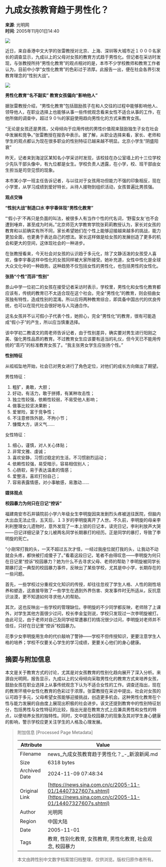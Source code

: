 # 九成女孩教育趋于男性化？

**来源**: 光明网  
**时间**: 2005年11月01日14:40  

![](http://image2.sina.com.cn/c.gif)

近日，来自香港中文大学的张雷教授对北京、上海、深圳等大城市近１０００名家长的调查显示，九成以上的父母对女孩的教育方式趋于男性化。但记者在采访时发现，与张教授所持“男性化教育”的观点相对的是，本市不少学校教师和教育工作者认为，目前中小学“女性化教育”的色彩过于浓厚。此报告一出，便在社会各界引发教育理念的“性别大战”。

![](http://image2.sina.com.cn/dy/images/xfrd_04.gif)

**男性化教育“名不副实” 教育女孩偏向“影响他人”**

据张雷教授介绍，“男性化教育”包括鼓励孩子在和人交往的过程中能够影响他人、领导他人，在职业选择上也能够从事一些传统观念看来女性不适合从事的工作，在他所做的调查中，超过９０％的家庭使用趋向男性化的方式来教育女孩。

“无论是女孩还是男孩，父母倾向于应用传统的男性价值观来鼓励独生子女在社会中发展和竞争。”张雷教授在报告中表示。据了解，从职业选择来看，家长、老师和学生的观点都认为现在很多职业的性别特征已越来越不明显。北京小学生“阴盛阳衰”

昨天，记者来到海淀区某知名小学采访时发现，该校挂在办公室墙上的十三位学校少先队干部头像中，有九位都是女生。学校负责人透露，在小学，校、班干部由女生担当是司空见惯的现象。

本市某小学一班主任告诉记者，与以往对于女孩用功但能力不强的印象相反，现在小学里，从学习成绩到爱好特长，从待人接物到组织活动，女孩普遍比男孩强。

**观点交锋**

**“性别大战”制造口水 李宇春体现“男性化教育”**

“‘假小子’不再只是负面的叫法，被很多人有当作个性的代名词，‘野蛮女友’也不会遭到唾弃，甚至成为时尚。”北京师范大学教育学院张莉莉教授认为，家长对女孩的教育和以前确实有所不同，家长希望她们在个性上能够迎接越来越多的挑战，能力更加全面，也更勇于表达自己的想法。家长这样做是给女孩的发展创造了更多的机会和更大的空间，这体现社会的一种进步。

在张教授看来，今天社会对女孩的认识趋于多元化，除了文静活泼的女孩受人喜欢，像李宇春这样中性化的女孩同样被大家所接受。她补充道，女性中性化是全球大众文化中的一种趋势。这种趋势不仅包括女性的男性化，也包括男性的女性化。

**张扬“个性”而非“性别”**

景山中学一位初二的女孩在接受记者采访时表示，学校里，男性化和女性化教育都应该有，传统的教育已不太适合现在这个社会。完全“男性化”的教育，则会扭曲女孩独有特性，造成性别的混淆。所以应将两种教育综合，即具备中国古代的优良传统，也可以在现代社会很好地与人沟通合作。

这名女孩并不认可假小子代表个性，她担心，完全“男性化”的教育，很有可能造成“假小子”的产生，所以应当慎重选择。

该中学初二教语文的周老师告诉记者，由于性别差异，确实要对男生进行阳刚之美、强化男性品质的教育。不过教育女生应该要有适当的礼仪，但今天已不能用传统的“乖巧”的标准教育女孩了。“我主张男女学生应张扬个性。”

**性别特征**

从呱呱坠地开始，社会已对男女进行了角色定位，对他们的成长方向做出了期望。

男性特征：

1. 粗犷，勇敢，大胆；
2. 好动，有活力，敢于拼搏，有某种攻击性；
3. 独立性较强，依赖性较弱，不易受他人影响；
4. 做事比较坚决果断；
5. 爱冒险，富于竞争性；
6. 不注意修饰外貌，不拘小节；
7. 慷慨大方，讲义气……

女性特征：

1. 细心，谨慎，对人关心体贴；
2. 非常文雅、虔诚；
3. 喜欢安静，习惯过稳定的生活，不习惯剧烈运动；
4. 依赖性较强，易受暗示，容易相信别人；
5. 心肠软，易于表达温柔的情感；
6. 爱整洁，喜欢打扮自己；
7. 容易表露情感，对小事敏感，易激动……

**媒体观点**

**校园暴力为何只在日记“控诉”**

福建南安市石井镇院前小学六年级女生李明旋因突发剧烈头疼被送往医院，但脑内大出血无法止住，五天后，１３岁的李明旋离开了人世。不久前，李明旋的母亲李利利整理女儿遗物时，意外发现了一本上锁的日记本，读完日记，李利利放声大哭——日记详细记录了女儿被两名同学长期暴打的经历。正是同学的暴打，导致了李明旋的死亡。

“小刚常打我的头，一天不超过五次才怪，一经过我座位就打我的头，让我动不动就会头疼，都快被打成傻子了。”看着这段日记，笔者不由得叹息——李明旋为何只在日记里“控诉”校园暴力？她为什么不去寻求父母、老师的帮助？李明旋被同学长期暴打这一典型的校园暴力事件，反映出了某些学校，尤其是中小学，长期存在的一些问题。

首先，一些学校过分重视文化知识的传授，却往往忽视了学生人格、人性的刚性培养和塑造，这直接导致了一些学生在遇到外界伤害、突发事件时无所适从，反抗意识淡漠，更不知道如何寻求他人的帮助。

其次，这也反映出一些学校的管理缺位。李明旋的不少同学都反映，老师除了上课外，对学生其他方面很少过问，校长李金玺则说，学校只发现过一次李明旋被打。由此可见，由于老师对自己及同学经常遭暴打的情况很少过问，李明旋对老师并不信任，只好在日记里“控诉”校园暴力。

花季少女李明旋用生命的代价敲响了警钟——学校不但传授知识，更要注意学生人格的培养；学校不仅要关心学生的学习成绩，更要关心他们的身心健康。

## 摘要与附加信息

<!-- tcd_abstract -->
本文是关于教育方式的讨论，尤其是对女孩教育的性别化趋向展开了深入分析。来源自光明网，报告显示，九成以上的父母倾向采取男性化的教育方式来培养女孩，鼓励女孩在职业选择上从事传统观念下认为不适合女性的工作。调查还指出，现在的教育环境中女性化教育的色彩过于浓厚。张雷教授在采访中提出，社会对女孩的认可趋于多元，父母希望女孩能够迎接挑战，创造更多机会。这种男性化教育在个性与能力发展的自由度上展现出积极的社会进步。该文还提到教育中的性别特征划分，包括男性与女性特征的比较，指出光是在教育方式上应兼具男性和女性的特点，以便培养女孩的独特性。同时，文中提及校园暴力的现象及其对学生身心健康的影响，警示学校应更关注学生的人格及心理发展。
<!-- tcd_abstract_end -->

> 附加信息 [Processed Page Metadata]
>
> | Attribute       | Value                                  |
> |-----------------|----------------------------------------|
> | Filename        | news_九成女孩教育趋于男性化？_-_新浪新闻.md                             |
> | Size            | 6318 bytes                           |
> | Archived Date   | 2024-11-09 07:48:34                             |
> | Original Link   | [https://news.sina.com.cn/c/2005-11-01/14407327607s.shtml](https://news.sina.com.cn/c/2005-11-01/14407327607s.shtml)                       |
> | Author          | 光明网                               |
> | Region          | 中国大陆                               |
> | Date            | 2005-11-01                                 |
> | Tags            | 教育, 性别化教育, 女孩教育, 男性化教育, 社会观念, 校园暴力                                 |
>
> 本文由跨性别中文数字档案馆归档整理，仅供浏览。版权归原作者所有。
>